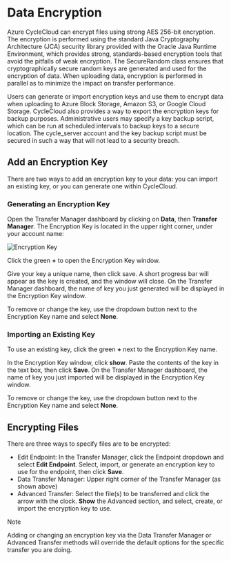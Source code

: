 # Data Encryption

Azure CycleCloud can encrypt files using strong AES 256-bit encryption. The encryption is
performed using the standard Java Cryptography Architecture (JCA) security library
provided with the Oracle Java Runtime Environment, which provides strong, standards-based
encryption tools that avoid the pitfalls of weak encryption. The SecureRandom class
ensures that cryptographically secure random keys are generated and used for the
encryption of data. When uploading data, encryption is performed in parallel as to
minimize the impact on transfer performance.

Users can generate or import encryption keys and use them to encrypt data when uploading
to Azure Block Storage, Amazon S3, or Google Cloud Storage. CycleCloud also provides
a way to export the encryption keys for backup purposes. Administrative users may specify
a key backup script, which can be run at scheduled intervals to backup keys to a secure
location. The cycle_server account and the key backup script must be secured in
such a way that will not lead to a security breach.

## Add an Encryption Key

There are two ways to add an encryption key to your data: you can import an existing key, or you can generate one within CycleCloud.

### Generating an Encryption Key

Open the Transfer Manager dashboard by clicking on **Data**, then **Transfer Manager**. The Encryption Key is located in the upper right corner, under your account name:

![Encryption Key](~/images/encryption_key.png)

Click the green **+** to open the Encryption Key window.

Give your key a unique name, then click save. A short progress bar will appear as the key is created, and the window will close. On the Transfer Manager dashboard, the name of key you just generated will be displayed in the Encryption Key window.

To remove or change the key, use the dropdown button next to the Encryption Key name and select **None**.

### Importing an Existing Key

To use an existing key, click the green **+** next to the Encryption Key name.

In the Encryption Key window, click **show**. Paste the contents of the key in the text box, then click **Save**. On the Transfer Manager dashboard, the name of key you just imported will be displayed in the Encryption Key window.

To remove or change the key, use the dropdown button next to the Encryption Key name and select **None**.

## Encrypting Files

There are three ways to specify files are to be encrypted:

* Edit Endpoint: In the Transfer Manager, click the Endpoint dropdown and select **Edit Endpoint**. Select, import, or generate an encryption key to use for the endpoint, then click **Save**.
* Data Transfer Manager: Upper right corner of the Transfer Manager (as shown above)
* Advanced Transfer: Select the file(s) to be transferred and click the arrow with the clock. **Show** the Advanced section, and select, create, or import the encryption key to use.

> [!NOTE]
> Adding or changing an encryption key via the Data Transfer Manager or Advanced Transfer methods will override the default options for the specific transfer you are doing.
